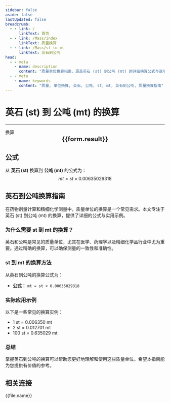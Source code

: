 ```yaml
---
sidebar: false
aside: false
lastUpdated: false
breadcrumb:
  - - link: /
      linkText: 首页
  - - link: /Mass/index
      linkText: 质量换算
  - - link: /Mass/st-to-mt
      linkText: 英石到公吨
head:
  - - meta
    - name: description
      content: "质量单位换算指南，涵盖英石 (st) 到公吨 (mt) 的详细换算公式与说明。"
  - - meta
    - name: keywords
      content: "质量, 单位换算, 英石, 公吨, st, mt, 英石到公吨, 质量换算指南"
---
```

# 英石 (st) 到 公吨 (mt) 的换算
---
<script setup>
import { onMounted, reactive, inject, ref } from 'vue'
import { NButton, NForm, NFormItem, NInput, NInputNumber, NSelect, NCard, useMessage,NGrid ,NGi } from 'naive-ui'
import { defineClientComponent } from 'vitepress'
import { Mass } from '../files';

const convert = inject('convert')

const form = reactive({
  number: null,
  result: '',
})

const convertHandler = () => {
  if (form.number !== null && !isNaN(form.number)) {
    const convertedValue = parseFloat(form.number) * 0.00635029318
    form.result = `${form.number}st = ${convertedValue.toFixed(6)}mt`
  } else {
    form.result = '请输入有效的数值。'
  }
}
</script>

<n-form size="large" :model="form">
  <n-form-item label="英石 (st)">
    <n-input-number v-model:value="form.number" placeholder="输入英石" style="width: 100%" />
  </n-form-item>
  <n-form-item>
    <n-button type="info" @click="convertHandler" block>换算</n-button>
  </n-form-item>
</n-form>

<n-card  embedded :bordered="false" hoverable>
  <div  style="text-align:center;font-size:20px;">
    <strong>{{form.result}}</strong>
  </div>
</n-card>

## 公式

从 **英石 (st)** 换算到 **公吨 (mt)** 的公式为：
$$ mt = st \times 0.00635029318 $$

## 英石到公吨换算指南

在药物剂量计算和精细化学测量中，质量单位的换算是一个常见需求。本文专注于英石 (st) 到公吨 (mt) 的换算，提供了详细的公式与实用示例。

### 为什么需要 st 到 mt 的换算？

英石和公吨是常见的质量单位，尤其在医学、药理学以及精细化学品行业中尤为重要。通过精确的换算，可以确保测量的一致性和准确性。

### st 到 mt 的换算方法

从英石到公吨的换算公式为：

- **公式：** `mt = st × 0.00635029318`

### 实际应用示例

以下是一些常见的换算实例：

- 1 st = 0.006350 mt
- 2 st = 0.012701 mt
- 100 st = 0.635029 mt

### 总结

掌握英石到公吨的换算可以帮助您更好地理解和使用这些质量单位。希望本指南能为您提供有价值的参考。

## 相关连接
<n-grid x-gap="12" :cols="2">
  <n-gi v-for="(file, index) in Mass" :key="index">
    <n-button
      text
      tag="a"
      :href="file.path"
      type="info"
    >
      {{file.name}}
    </n-button>
  </n-gi>
</n-grid>